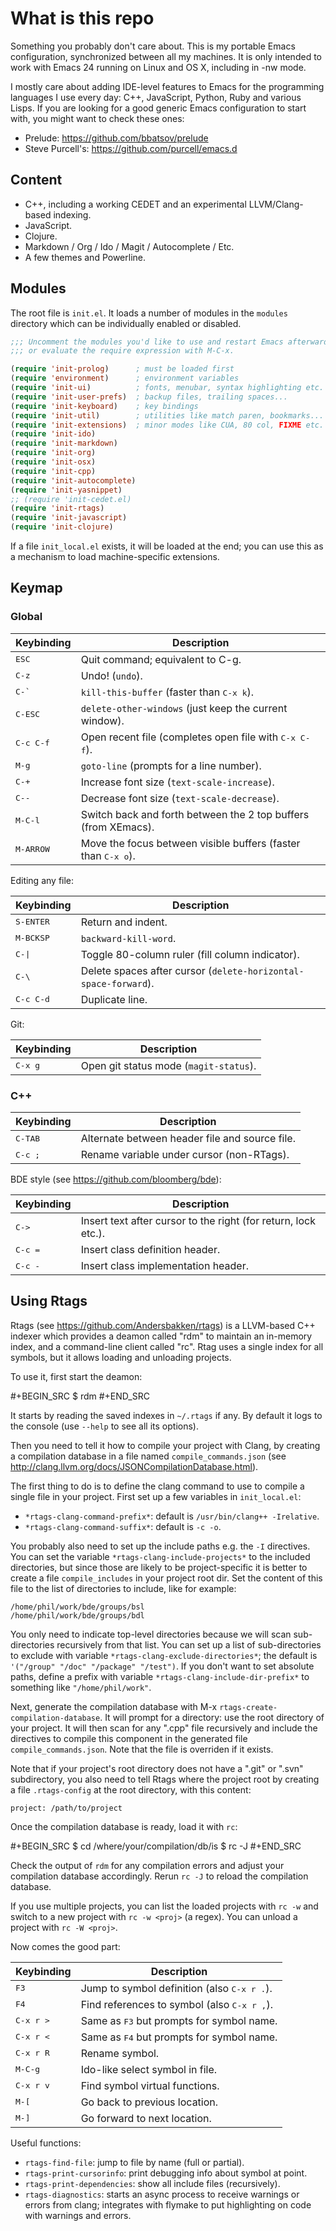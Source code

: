 # What is this repo

Something you probably don't care about. This is my portable Emacs
configuration, synchronized between all my machines.  It is only intended to
work with Emacs 24 running on Linux and OS X, including in -nw mode.

I mostly care about adding IDE-level features to Emacs for the programming
languages I use every day: C++, JavaScript, Python, Ruby and various Lisps. If
you are looking for a good generic Emacs configuration to start with, you might
want to check these ones:
* Prelude: https://github.com/bbatsov/prelude
* Steve Purcell's: https://github.com/purcell/emacs.d

## Content

* C++, including a working CEDET and an experimental LLVM/Clang-based indexing.
* JavaScript.
* Clojure.
* Markdown / Org / Ido / Magit / Autocomplete / Etc.
* A few themes and Powerline.

## Modules

The root file is `init.el`. It loads a number of modules in the `modules`
directory which can be individually enabled or disabled.

```lisp
;;; Uncomment the modules you'd like to use and restart Emacs afterwards,
;;; or evaluate the require expression with M-C-x.

(require 'init-prolog)      ; must be loaded first
(require 'environment)      ; environment variables
(require 'init-ui)          ; fonts, menubar, syntax highlighting etc.
(require 'init-user-prefs)  ; backup files, trailing spaces...
(require 'init-keyboard)    ; key bindings
(require 'init-util)        ; utilities like match paren, bookmarks...
(require 'init-extensions)  ; minor modes like CUA, 80 col, FIXME etc.
(require 'init-ido)
(require 'init-markdown)
(require 'init-org)
(require 'init-osx)
(require 'init-cpp)
(require 'init-autocomplete)
(require 'init-yasnippet)
;; (require 'init-cedet.el)
(require 'init-rtags)
(require 'init-javascript)
(require 'init-clojure)
```

If a file `init_local.el` exists, it will be loaded at the end; you can use this
as a mechanism to load machine-specific extensions.

## Keymap

### Global

Keybinding         | Description
-------------------|------------------------------------------------------------
<kbd>ESC</kbd>     | Quit command; equivalent to <bkd>C-g</kbd>.
<kbd>C-z</kbd>     | Undo! (`undo`).
<kbd>C-\`</kbd>    | `kill-this-buffer` (faster than <kbd>C-x k</kbd>).
<kbd>C-ESC</kbd>   | `delete-other-windows` (just keep the current window).
<kbd>C-c C-f</kbd> | Open recent file (completes open file with <kbd>C-x C-f</kbd>).
<kbd>M-g</kbd>     | `goto-line` (prompts for a line number).
<kbd>C-+</kbd>     | Increase font size (`text-scale-increase`).
<kbd>C--</kbd>     | Decrease font size (`text-scale-decrease`).
<kbd>M-C-l</kbd>   | Switch back and forth between the 2 top buffers (from XEmacs).
<kbd>M-ARROW</kbd> | Move the focus between visible buffers (faster than <kbd>C-x o</kbd>).

Editing any file:

Keybinding         | Description
-------------------|------------------------------------------------------------
<kbd>S-ENTER</kbd> | Return and indent.
<kbd>M-BCKSP</kbd> | `backward-kill-word`.
<kbd>C-&#124;</kbd> | Toggle 80-column ruler (fill column indicator).
<kbd>C-\\</kbd>    | Delete spaces after cursor (`delete-horizontal-space-forward`).
<kbd>C-c C-d</kbd> | Duplicate line.

Git:

Keybinding         | Description
-------------------|------------------------------------------------------------
<kbd>C-x g</bkd>   | Open git status mode (`magit-status`).

### C++

Keybinding         | Description
-------------------|------------------------------------------------------------
<kbd>C-TAB</bkd>   | Alternate between header file and source file.
<kbd>C-c ;</kbd>   | Rename variable under cursor (non-RTags).

BDE style (see https://github.com/bloomberg/bde):

Keybinding         | Description
-------------------|------------------------------------------------------------
<kbd>C-&gt;</kbd>  | Insert text after cursor to the right (for return, lock etc.).
<kbd>C-c =</bkd>   | Insert class definition header.
<kbd>C-c -</kbd>   | Insert class implementation header.

## Using Rtags

Rtags (see https://github.com/Andersbakken/rtags) is a LLVM-based C++ indexer
which provides a deamon called "rdm" to maintain an in-memory index, and a
command-line client called "rc". Rtag uses a single index for all symbols, but
it allows loading and unloading projects.

To use it, first start the deamon:

#+BEGIN_SRC
$ rdm
#+END_SRC

It starts by reading the saved indexes in `~/.rtags` if any. By default it logs
to the console (use `--help` to see all its options).

Then you need to tell it how to compile your project with Clang, by creating a
compilation database in a file named `compile_commands.json` (see
http://clang.llvm.org/docs/JSONCompilationDatabase.html).

The first thing to do is to define the clang command to use to compile a single
file in your project. First set up a few variables in `init_local.el`:

* `*rtags-clang-command-prefix*`: default is `/usr/bin/clang++ -Irelative`.
* `*rtags-clang-command-suffix*`: default is `-c -o`.

You probably also need to set up the include paths e.g. the `-I`
directives. You can set the variable `*rtags-clang-include-projects*` to the
included directories, but since those are likely to be project-specific it is
better to create a file `compile_includes` in your project root dir.  Set the
content of this file to the list of directories to include, like for example:

```
/home/phil/work/bde/groups/bsl
/home/phil/work/bde/groups/bdl
```

You only need to indicate top-level directories because we will scan
sub-directories recursively from that list. You can set up a list of
sub-directories to exclude with variable `*rtags-clang-exclude-directories*`;
the default is `'("/group" "/doc" "/package" "/test")`. If you don't want to
set absolute paths, define a prefix with variable
`*rtags-clang-include-dir-prefix*` to something like `"/home/phil/work"`.

Next, generate the compilation database with M-x
`rtags-create-compilation-database`. It will prompt for a directory: use the
root directory of your project. It will then scan for any ".cpp" file
recursively and include the directives to compile this component in the
generated file `compile_commands.json`. Note that the file is overriden if it
exists.

Note that if your project's root directory does not have a ".git" or ".svn"
subdirectory, you also need to tell Rtags where the project root by creating a
file `.rtags-config` at the root directory, with this content:

```
project: /path/to/project
```

Once the compilation database is ready, load it with `rc`:

#+BEGIN_SRC
$ cd /where/your/compilation/db/is
$ rc -J
#+END_SRC

Check the output of `rdm` for any compilation errors and adjust your
compilation database accordingly. Rerun `rc -J` to reload the compilation
database.

If you use multiple projects, you can list the loaded projects with `rc -w` and
switch to a new project with `rc -w <proj>` (a regex). You can unload a project
with `rc -W <proj>`.

Now comes the good part:

Keybinding         | Description
-------------------|------------------------------------------------------------
<kbd>F3</kbd>      | Jump to symbol definition (also <kbd>C-x r .</kbd>).
<kbd>F4</kbd>      | Find references to symbol (also <kbd>C-x r ,</kbd>).
<kbd>C-x r &gt;</kbd> | Same as <kbd>F3</kbd> but prompts for symbol name.
<kbd>C-x r &lt;</kbd> | Same as <kbd>F4</kbd> but prompts for symbol name.
<kbd>C-x r R</kbd> | Rename symbol.
<kbd>M-C-g</kbd>   | Ido-like select symbol in file.
<kbd>C-x r v</kbd> | Find symbol virtual functions.
<kbd>M-[</kbd>     | Go back to previous location.
<kbd>M-]</kbd>     | Go forward to next location.

Useful functions:
* `rtags-find-file`: jump to file by name (full or partial).
* `rtags-print-cursorinfo`: print debugging info about symbol at point.
* `rtags-print-dependencies`: show all include files (recursively).
* `rtags-diagnostics`: starts an async process to receive warnings or errors
  from clang; integrates with flymake to put highlighting on code with warnings
  and errors.

